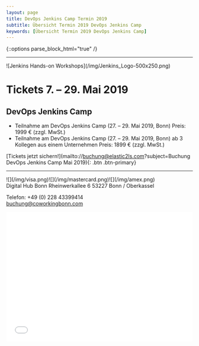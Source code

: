 ```yaml
---
layout: page
title: DevOps Jenkins Camp Termin 2019
subtitle: Übersicht Termin 2019 DevOps Jenkins Camp
keywords: [Übersicht Termin 2019 DevOps Jenkins Camp]
---
```

{::options parse_block_html="true" /}
<div id="content">

<div class="container">

<div class="slider">

___

<div id="carousel" class="carousel">

<div class="carousel-inner">
![Jenkins Hands-on Workshops](/img/Jenkins_Logo-500x250.png)

# Tickets 7\. – 29\. Mai 2019

## DevOps Jenkins Camp


* Teilnahme am DevOps Jenkins Camp (27\. – 29\. Mai 2019, Bonn) Preis: 1999 € (zzgl. MwSt.)
* Teilnahme am DevOps Jenkins Camp (27\. – 29\. Mai 2019, Bonn) ab 3 Kollegen aus einem Unternehmen Preis: 1899 € (zzgl. MwSt.)  

[Tickets jetzt sichern!](mailto://buchung@elastic2ls.com?subject=Buchung DevOps Jenkins Camp Mai 2019){: .btn .btn-primary}

</div>

___

</div>

</div>

</div>

<div class="offer_payment">![](/img/visa.png)![](/img/mastercard.png)![](/img/amex.png)
</div>

<div class="offer_location">
Digital Hub Bonn Rheinwerkallee 6  
53227 Bonn / Oberkassel

Telefon: +49 (0) 228 43399414  
buchung@coworkingbonn.com
</div>

<div class="offer_map">

<div class="col-md-24">
<iframe scrolling="no" marginheight="0" marginwidth="0" src="../info/osm_digital_hub_bonn.html?lat=50.71741,lon=7.15315,info=,zoom=15" width="100%" height="350" frameborder="0">
</iframe>
</div>

</div>

</div>
